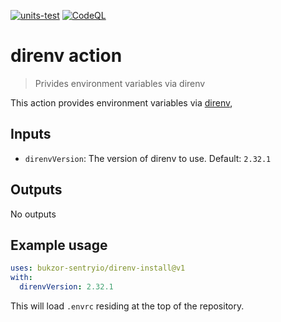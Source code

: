 [![units-test](https://github.com/bukzor-sentryio/direnv-install/actions/workflows/test.yml/badge.svg)](https://github.com/bukzor-sentryio/direnv-install/actions/workflows/test.yml)
[![CodeQL](https://github.com/bukzor-sentryio/direnv-install/actions/workflows/codeql.yml/badge.svg)](https://github.com/bukzor-sentryio/direnv-install/actions/workflows/codeql.yml)

# direnv action

> Privides environment variables via direnv

This action provides environment variables via [direnv](https://direnv.net/),

## Inputs

- `direnvVersion`: The version of direnv to use. Default: `2.32.1`

## Outputs

No outputs

## Example usage

```yaml
uses: bukzor-sentryio/direnv-install@v1
with:
  direnvVersion: 2.32.1
```

This will load `.envrc` residing at the top of the repository.
